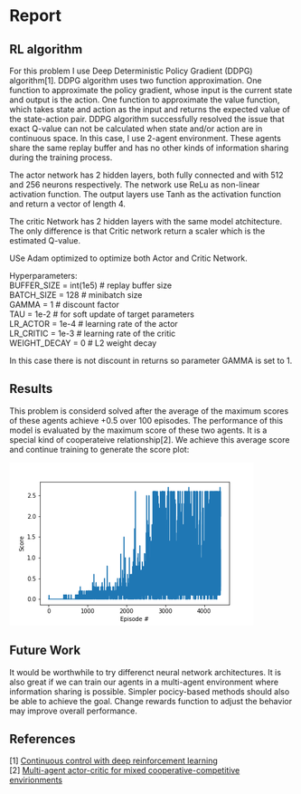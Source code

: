 # Report

## RL algorithm
For this problem I use Deep Deterministic Policy Gradient (DDPG) algorithm[1]. DDPG algorithm uses two function approximation.
One function to approximate the policy gradient, whose input is the current state and output is the action. 
One function to approximate the value function, which takes state and action as the input and returns the expected value of the state-action pair. 
DDPG algorithm successfully resolved the issue that exact Q-value can not be calculated when state and/or action are in continuous space. 
In this case, I use 2-agent environment. These agents share the same replay buffer and has no other kinds of information sharing during the training process.

The actor network has 2 hidden layers, both fully connected and with 512 and 256 neurons respectively. 
The network use ReLu as non-linear activation function. 
The output layers use Tanh as the activation function and return a vector of length 4.

The critic Network has 2 hidden layers with the same model atchitecture. 
The only difference is that Critic network return a scaler which is the estimated Q-value.

USe Adam optimized to optimize both Actor and Critic Network.

Hyperparameters:<br/>
BUFFER_SIZE = int(1e5)  # replay buffer size<br/>
BATCH_SIZE = 128        # minibatch size<br/>
GAMMA = 1               # discount factor<br/>
TAU = 1e-2              # for soft update of target parameters<br/>
LR_ACTOR = 1e-4         # learning rate of the actor <br/>
LR_CRITIC = 1e-3        # learning rate of the critic<br/>
WEIGHT_DECAY = 0        # L2 weight decay<br/>

In this case there is not discount in returns so parameter GAMMA is set to 1. 

## Results
This problem is considerd solved after the average of the maximum scores of these agents achieve +0.5 over 100 episodes. The performance of this model is evaluated by the maximum score of these two agents. It is a special kind of cooperateive relationship[2].
We achieve this average score and continue training to generate the score plot:

![Scores](Results.png)

## Future Work
It would be worthwhile to try differenct neural network architectures. 
It is also great if we can train our agents in a multi-agent environment where information sharing is possible. 
Simpler pocicy-based methods should also be able to achieve the goal. Change rewards function to adjust the behavior may improve overall performance. 

## References
[1] <a href="https://arxiv.org/pdf/1509.02971.pdf" target="_blank">Continuous control with deep reinforcement learning</a><br/>
[2] <a href="https://arxiv.org/pdf/1706.02275.pdf" target="_blank">Multi-agent actor-critic for mixed cooperative-competitive envirionments</a><br/>
